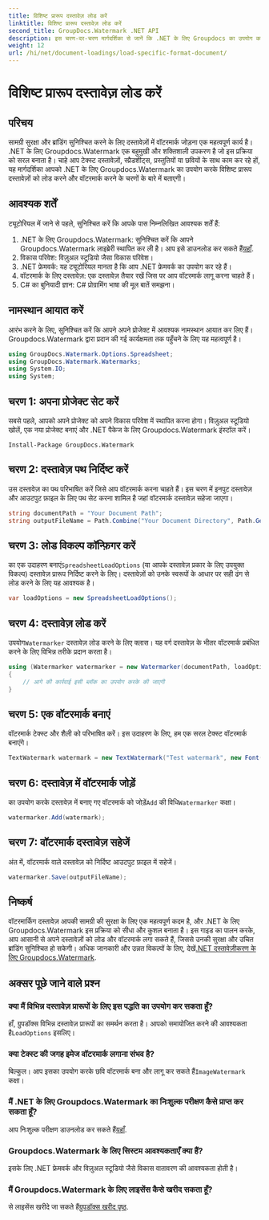```yaml
---
title: विशिष्ट प्रारूप दस्तावेज़ लोड करें
linktitle: विशिष्ट प्रारूप दस्तावेज़ लोड करें
second_title: GroupDocs.Watermark .NET API
description: इस चरण-दर-चरण मार्गदर्शिका से जानें कि .NET के लिए Groupdocs का उपयोग करके दस्तावेज़ों को कैसे लोड और वॉटरमार्क किया जाए। अपनी सामग्री को सहजता से सुरक्षित रखें और ब्रांड करें।
weight: 12
url: /hi/net/document-loadings/load-specific-format-document/
---
```


# विशिष्ट प्रारूप दस्तावेज़ लोड करें

## परिचय
सामग्री सुरक्षा और ब्रांडिंग सुनिश्चित करने के लिए दस्तावेज़ों में वॉटरमार्क जोड़ना एक महत्वपूर्ण कार्य है। .NET के लिए Groupdocs.Watermark एक बहुमुखी और शक्तिशाली उपकरण है जो इस प्रक्रिया को सरल बनाता है। चाहे आप टेक्स्ट दस्तावेज़ों, स्प्रैडशीट्स, प्रस्तुतियों या छवियों के साथ काम कर रहे हों, यह मार्गदर्शिका आपको .NET के लिए Groupdocs.Watermark का उपयोग करके विशिष्ट प्रारूप दस्तावेज़ों को लोड करने और वॉटरमार्क करने के चरणों के बारे में बताएगी।
## आवश्यक शर्तें
ट्यूटोरियल में जाने से पहले, सुनिश्चित करें कि आपके पास निम्नलिखित आवश्यक शर्तें हैं:
1.  .NET के लिए Groupdocs.Watermark: सुनिश्चित करें कि आपने Groupdocs.Watermark लाइब्रेरी स्थापित कर ली है। आप इसे डाउनलोड कर सकते हैं[यहाँ](https://releases.groupdocs.com/Watermark/net/).
2. विकास परिवेश: विज़ुअल स्टूडियो जैसा विकास परिवेश।
3. .NET फ्रेमवर्क: यह ट्यूटोरियल मानता है कि आप .NET फ्रेमवर्क का उपयोग कर रहे हैं।
4. वॉटरमार्क के लिए दस्तावेज़: एक दस्तावेज़ तैयार रखें जिस पर आप वॉटरमार्क लागू करना चाहते हैं।
5. C# का बुनियादी ज्ञान: C# प्रोग्रामिंग भाषा की मूल बातें समझना।

## नामस्थान आयात करें
आरंभ करने के लिए, सुनिश्चित करें कि आपने अपने प्रोजेक्ट में आवश्यक नामस्थान आयात कर लिए हैं। Groupdocs.Watermark द्वारा प्रदान की गई कार्यक्षमता तक पहुँचने के लिए यह महत्वपूर्ण है।
```csharp
using GroupDocs.Watermark.Options.Spreadsheet;
using GroupDocs.Watermark.Watermarks;
using System.IO;
using System;
```

## चरण 1: अपना प्रोजेक्ट सेट करें
सबसे पहले, आपको अपने प्रोजेक्ट को अपने विकास परिवेश में स्थापित करना होगा। विज़ुअल स्टूडियो खोलें, एक नया प्रोजेक्ट बनाएं और .NET पैकेज के लिए Groupdocs.Watermark इंस्टॉल करें।
```shell
Install-Package GroupDocs.Watermark
```
## चरण 2: दस्तावेज़ पथ निर्दिष्ट करें
उस दस्तावेज़ का पथ परिभाषित करें जिसे आप वॉटरमार्क करना चाहते हैं। इस चरण में इनपुट दस्तावेज़ और आउटपुट फ़ाइल के लिए पथ सेट करना शामिल है जहां वॉटरमार्क दस्तावेज़ सहेजा जाएगा।
```csharp
string documentPath = "Your Document Path";
string outputFileName = Path.Combine("Your Document Directory", Path.GetFileName(documentPath));
```
## चरण 3: लोड विकल्प कॉन्फ़िगर करें
 का एक उदाहरण बनाएं`SpreadsheetLoadOptions` (या आपके दस्तावेज़ प्रकार के लिए उपयुक्त विकल्प) दस्तावेज़ प्रारूप निर्दिष्ट करने के लिए। दस्तावेज़ों को उनके स्वरूपों के आधार पर सही ढंग से लोड करने के लिए यह आवश्यक है।
```csharp
var loadOptions = new SpreadsheetLoadOptions();
```
## चरण 4: दस्तावेज़ लोड करें
 उपयोग`Watermarker` दस्तावेज़ लोड करने के लिए क्लास। यह वर्ग दस्तावेज़ के भीतर वॉटरमार्क प्रबंधित करने के लिए विभिन्न तरीके प्रदान करता है।
```csharp
using (Watermarker watermarker = new Watermarker(documentPath, loadOptions))
{
    // आगे की कार्रवाई इसी ब्लॉक का उपयोग करके की जाएगी
}
```
## चरण 5: एक वॉटरमार्क बनाएं
वॉटरमार्क टेक्स्ट और शैली को परिभाषित करें। इस उदाहरण के लिए, हम एक सरल टेक्स्ट वॉटरमार्क बनाएंगे।
```csharp
TextWatermark watermark = new TextWatermark("Test watermark", new Font("Arial", 12));
```
## चरण 6: दस्तावेज़ में वॉटरमार्क जोड़ें
का उपयोग करके दस्तावेज़ में बनाए गए वॉटरमार्क को जोड़ें`Add` की विधि`Watermarker` कक्षा।
```csharp
watermarker.Add(watermark);
```
## चरण 7: वॉटरमार्क दस्तावेज़ सहेजें
अंत में, वॉटरमार्क वाले दस्तावेज़ को निर्दिष्ट आउटपुट फ़ाइल में सहेजें।
```csharp
watermarker.Save(outputFileName);
```

## निष्कर्ष
वॉटरमार्किंग दस्तावेज़ आपकी सामग्री की सुरक्षा के लिए एक महत्वपूर्ण कदम है, और .NET के लिए Groupdocs.Watermark इस प्रक्रिया को सीधा और कुशल बनाता है। इस गाइड का पालन करके, आप आसानी से अपने दस्तावेज़ों को लोड और वॉटरमार्क लगा सकते हैं, जिससे उनकी सुरक्षा और उचित ब्रांडिंग सुनिश्चित हो सकेगी। अधिक जानकारी और उन्नत विकल्पों के लिए, देखें[.NET दस्तावेज़ीकरण के लिए Groupdocs.Watermark](https://tutorials.groupdocs.com/Watermark/net/).
## अक्सर पूछे जाने वाले प्रश्न
### क्या मैं विभिन्न दस्तावेज़ प्रारूपों के लिए इस पद्धति का उपयोग कर सकता हूँ?
 हाँ, ग्रुपडॉक्स विभिन्न दस्तावेज़ प्रारूपों का समर्थन करता है। आपको समायोजित करने की आवश्यकता है`LoadOptions` इसलिए।
### क्या टेक्स्ट की जगह इमेज वॉटरमार्क लगाना संभव है?
 बिल्कुल। आप इसका उपयोग करके छवि वॉटरमार्क बना और लागू कर सकते हैं`ImageWatermark` कक्षा।
### मैं .NET के लिए Groupdocs.Watermark का निःशुल्क परीक्षण कैसे प्राप्त कर सकता हूँ?
 आप निःशुल्क परीक्षण डाउनलोड कर सकते हैं[यहाँ](https://releases.groupdocs.com/).
### Groupdocs.Watermark के लिए सिस्टम आवश्यकताएँ क्या हैं?
इसके लिए .NET फ्रेमवर्क और विज़ुअल स्टूडियो जैसे विकास वातावरण की आवश्यकता होती है।
### मैं Groupdocs.Watermark के लिए लाइसेंस कैसे खरीद सकता हूँ?
से लाइसेंस खरीदे जा सकते हैं[ग्रुपडॉक्स खरीद पृष्ठ](https://purchase.groupdocs.com/buy).
